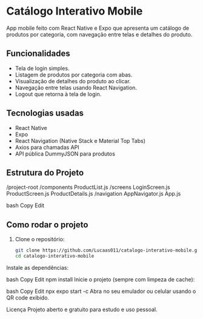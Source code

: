 # Catálogo Interativo Mobile

App mobile feito com React Native e Expo que apresenta um catálogo de produtos por categoria, com navegação entre telas e detalhes do produto.

## Funcionalidades

- Tela de login simples.
- Listagem de produtos por categoria com abas.
- Visualização de detalhes do produto ao clicar.
- Navegação entre telas usando React Navigation.
- Logout que retorna à tela de login.

## Tecnologias usadas

- React Native  
- Expo  
- React Navigation (Native Stack e Material Top Tabs)  
- Axios para chamadas API  
- API pública DummyJSON para produtos

## Estrutura do Projeto

/project-root
/components
ProductList.js
/screens
LoginScreen.js
ProductScreen.js
ProductDetails.js
/navigation
AppNavigator.js
App.js

bash
Copy
Edit

## Como rodar o projeto

1. Clone o repositório:  
   ```bash
   git clone https://github.com/Lucaas011/catalogo-interativo-mobile.git
   cd catalogo-interativo-mobile
Instale as dependências:

bash
Copy
Edit
npm install
Inicie o projeto (sempre com limpeza de cache):

bash
Copy
Edit
npx expo start -c
Abra no seu emulador ou celular usando o QR code exibido.

Licença
Projeto aberto e gratuito para estudo e uso pessoal.
